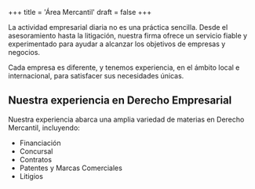 +++
title = 'Área Mercantil'
draft = false
+++

La actividad empresarial diaria no es una práctica sencilla. Desde el asesoramiento hasta la litigación, nuestra firma ofrece un servicio fiable y experimentado para ayudar a alcanzar los objetivos de empresas y negocios.

Cada empresa es diferente, y tenemos experiencia, en el ámbito local e internacional, para satisfacer sus necesidades únicas.

## Nuestra experiencia en Derecho Empresarial

Nuestra experiencia abarca una amplia variedad de materias en Derecho Mercantil, incluyendo:

* Financiación
* Concursal
* Contratos
* Patentes y Marcas Comerciales
* Litigios 
  